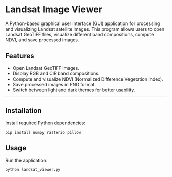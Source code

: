 # Landsat Image Viewer

A Python-based graphical user interface (GUI) application for processing and visualizing Landsat satellite images. This program allows users to open Landsat GeoTIFF files, visualize different band compositions, compute NDVI, and save processed images.

## Features  
- Open Landsat GeoTIFF images.  
- Display RGB and CIR band compositions.  
- Compute and visualize NDVI (Normalized Difference Vegetation Index).  
- Save processed images in PNG format.  
- Switch between light and dark themes for better usability.

---

## Installation  

Install required Python dependencies:  
```bash
pip install numpy rasterio pillow
```

## Usage
Run the application:
```bash
python landsat_viewer.py
```
